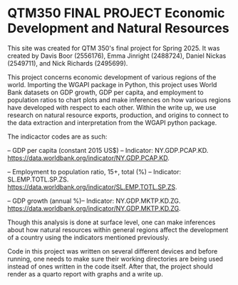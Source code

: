 # QTM350 FINAL PROJECT Economic Development and Natural Resources

This site was created for QTM 350's final project for Spring 2025. It was created by Davis Boor (2556176), Emma Jinright (2488724), Daniel Nickas (2549711), and Nick Richards (2495699).

This project concerns economic development of various regions of the world. Importing the WGAPI package in Python, this project uses World Bank datasets on GDP growth, GDP per capita, and employment to population ratios to chart plots and make inferences on how various regions have developed with respect to each other. Within the write up, we use research on natural resource exports, production, and origins to connect to the data extraction and interpretation from the WGAPI python package. 

The indicactor codes are as such:

– GDP per capita (constant 2015 US$) – Indicator: NY.GDP.PCAP.KD. https://data.worldbank.org/indicator/NY.GDP.PCAP.KD.

– Employment to population ratio, 15+, total (%) – Indicator: SL.EMP.TOTL.SP.ZS. https://data.worldbank.org/indicator/SL.EMP.TOTL.SP.ZS. 

– GDP growth (annual %)– Indicator: NY.GDP.MKTP.KD.ZG. https://data.worldbank.org/indicator/NY.GDP.MKTP.KD.ZG.

Though this analysis is done at surface level, one can make inferences about how natural resources within general regions affect the development of a country using the indicators mentioned previously. 

Code in this project was written on several different devices and before running, one needs to make sure their working directories are being used instead of ones written in the code itself. After that, the project should render as a quarto report with graphs and a write up.
